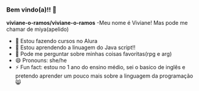 ### Bem vindo(a)!! 👋

**viviane-o-ramos/viviane-o-ramos** 
 -Meu nome é Viviane! Mas pode me chamar de miya(apelido)
- 🔭 Estou fazendo cursos no Alura
- 🌱 Estou aprendendo a linuagem do Java script!!
- 💬 Pode me perguntar sobre minhas coisas favoritas(rpg e arg)
- 😄 Pronouns: she/he
- ⚡ Fun fact: estou no 1 ano do ensino médio, sei o basico de inglês e pretendo aprender um pouco mais sobre a linguagem da programação 😸
